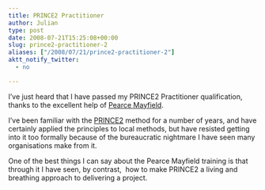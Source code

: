 ```yaml
---
title: PRINCE2 Practitioner
author: Julian
type: post
date: 2008-07-21T15:25:08+00:00
slug: prince2-practitioner-2 
aliases: ["/2008/07/21/prince2-practitioner-2"]
aktt_notify_twitter:
  - no

---
```

I&#8217;ve just heard that I have passed my PRINCE2 Practitioner qualification, thanks to the excellent help of [Pearce Mayfield][1].

I&#8217;ve been familiar with the [PRINCE2][2] method for a number of years, and have certainly applied the principles to local methods, but have resisted getting into it too formally because of the bureaucratic nightmare I have seen many organisations make from it.

One of the best things I can say about the Pearce Mayfield training is that through it I have seen, by contrast,  how to make PRINCE2 a living and breathing approach to delivering a project.

 [1]: https://www.pearcemayfield.com/ "Link to Pearce Mayfield website"
 [2]: https://www.prince2.org.uk/home/home.asp